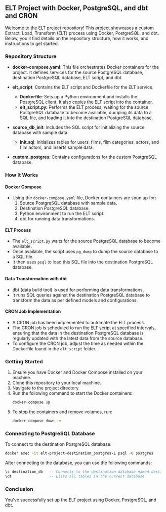 ## ELT Project with Docker, PostgreSQL, and dbt and CRON 

Welcome to the ELT project repository! This project showcases a custom Extract, Load, Transform (ELT) process using Docker, PostgreSQL, and dbt. Below, you'll find details on the repository structure, how it works, and instructions to get started.

### Repository Structure

- **docker-compose.yaml**: This file orchestrates Docker containers for the project. It defines services for the source PostgreSQL database, destination PostgreSQL database, ELT script, and dbt.
  
- **elt_script**: Contains the ELT script and Dockerfile for the ELT service.
  - **Dockerfile**: Sets up a Python environment and installs the PostgreSQL client. It also copies the ELT script into the container.
  - **elt_script.py**: Performs the ELT process, waiting for the source PostgreSQL database to become available, dumping its data to a SQL file, and loading it into the destination PostgreSQL database.
  
- **source_db_init**: Includes the SQL script for initializing the source database with sample data.
  - **init.sql**: Initializes tables for users, films, film categories, actors, and film actors, and inserts sample data.
  
- **custom_postgres**: Contains configurations for the custom PostgreSQL database.

### How It Works

#### Docker Compose
- Using the `docker-compose.yaml` file, Docker containers are spun up for:
  1. Source PostgreSQL database with sample data.
  2. Destination PostgreSQL database.
  3. Python environment to run the ELT script.
  4. dbt for running data transformations.

#### ELT Process
- The `elt_script.py` waits for the source PostgreSQL database to become available.
- Once available, the script uses `pg_dump` to dump the source database to a SQL file.
- It then uses `psql` to load this SQL file into the destination PostgreSQL database.

#### Data Transformation with dbt
- dbt (data build tool) is used for performing data transformations.
- It runs SQL queries against the destination PostgreSQL database to transform the data as per defined models and configurations.

#### CRON Job Implementation
- A CRON job has been implemented to automate the ELT process.
- The CRON job is scheduled to run the ELT script at specified intervals, ensuring that the data in the destination PostgreSQL database is regularly updated with the latest data from the source database.
- To configure the CRON job, adjust the time as needed within the Dockerfile found in the `elt_script` folder.

### Getting Started

1. Ensure you have Docker and Docker Compose installed on your machine.
2. Clone this repository to your local machine.
3. Navigate to the project directory.
4. Run the following command to start the Docker containers:
   ```bash
   docker-compose up
   ```
5. To stop the containers and remove volumes, run:
   ```bash
   docker-compose down -v
   ```

### Connecting to PostgreSQL Database

To connect to the destination PostgreSQL database:

```bash
docker exec -it elt-project-destination_postgres-1 psql -U postgres
```

After connecting to the database, you can use the following commands:
```sql
\c destination_db   -- Connects to the destination database named destination_db
\dt                 -- Lists all tables in the current database
```

### Conclusion

You've successfully set up the ELT project using Docker, PostgreSQL, and dbt.